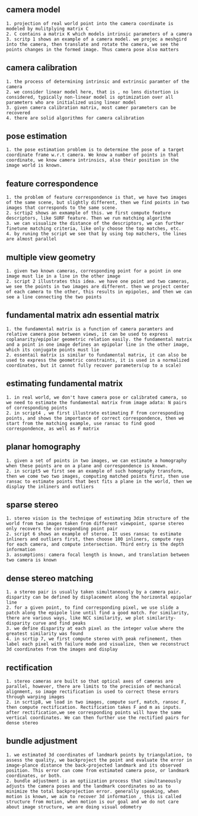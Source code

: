 ## camera model
    1. projection of real world point into the camera coordinate is modeled by mulitplying matrix C
    2. C contains a matrix K which models intrinsic parameters of a camera
    3. scritp 1 shows an example of a camera model. we projec a meshgird into the camera, then translate and rotate the camera, we see the points changes in the formed image. Thus camera pose also matters

## camera calibration
    1. the process of determining intrinsic and extrinsic paramter of the camera
    2. we consider linear model here, that is , no lens distortion is considered, typically non-linear model is optimization over all parameters who are initialized using linear model
    3. given camera calibration matrix, most camer parameters can be recovered
    4. there are solid algorithms for camera calibration

## pose estimation
    1. the pose estimation problem is to determine the pose of a target coordinate frame w.r.t camera. We know a number of points in that coordinate, we know camera intrinsics, also their position in the image world is known.

## feature correspondence
    1. the problem of feature correspondence is that, we have two images of the same scene, but slightly different, then we find points in two images that corresponds to the same scene.
    2. scrtip2 shows an exmample of this. we first compute feature descriptors, like SURF feature. Then we run matching algorithm 
    3. we can visualize the distance of the descriptors, we can further finetune matching criteria, like only choose the top matches, etc. 
    4. by runing the script we see that by using top matchers, the lines are almost parallel

## multiple view geometry
    1. given two known cameras, corresponding point for a point in one image must lie in a line in the other image
    2. script 2 illustrates this idea. we have one point and two cameras, we see the points in two images are different. then we project center of each camera to the other, this results in epipoles, and then we can see a line connecting the two points


## fundamental matrix adn essential matrix
    1. the fundamental matrix is a function of camera paramters and relative camera pose between views, it can be used to express coplanarity/epipolar geometric relation easily. the fundamental matrix and a point in one image defines an epipolar line in the other image, which its conjugate points must lie
    2. essentail matrix is similar to fundamental matrix, it can also be used to express the geometric constraints, it is used in a normalized coordinates, but it cannot fully recover parameters(up to a scale)
    
## estimating fundamental matrix 
    1. in real world, we don't have camera pose or calibrated camera, so we need to estimate the fundamental matrix from image adata: N pairs of corresponding points
    2. in script4 , we first illustrate estimating F from corresponding points, and shows the importance of correct correspondence, then we start from the matching example, use ransac to find good correspondence, as well as F matrix

## planar homography
    1. given a set of points in two images, we can estimate a homography when these points are on a plane and correspondence is known.
    2. in script5 we first see an example of such homography transform, then we come two two images, computing matched points first, then use ransac to estimate points that best fits a plane in the world, then we display the inliners and outliers

## sparse stereo
    1. stereo vision is the technique of estimating 3dim structure of the world from two images taken from different viewpoint, sparse stereo only recovers the corresponding point pair
    2. script 6 shows an example of steroe. It uses ransac to estimate inliners and outliers first, then choose 100 inliners, compute rays for each camera, and compute intersection. Third entry is the depth information
    3. assumptions: camera focal length is known, and translation between two camera is known

## dense stereo matching
    1. a stereo pair is usually taken simultaneously by a camera pair. disparity can be defined by displacement along the horizontal epipolar line
    2. for a given point, to find corresponding pixel, we use slide a patch along the epipole line until find a good match. For similarity, there are various ways, like NCC similarity, we plot similarity-disparity curve and find peaks
    3. we define disparity at each pixel as the integer value where the greatest similarity was found
    4. in scrtip 7, we first compute stereo with peak refinement, then label each pixel with failure mode and visualize, then we reconstruct 3d coordinates from the images and display

## rectification
    1. stereo cameras are built so that optical axes of cameras are parallel, however, there are limits to the precision of mechanical alignment, so image rectification is used to correct these errors through warping images
    2. in scrtip8, we load in two images, compute surf, match, ransoc F, then compute rectification. Rectification takes F and m as inputs. after rectification,we see corresponding points will have the same vertical coordinates. We can then further use the rectified pairs for dense stereo

## bundle adjustment
    1. we estimated 3d coordinates of landmark points by triangulation, to assess the quality, we backproject the point and evaluate the error in image-plance distance the back-projected landmark and its observed position. This error can come from estimated camera pose, or landmark coordinates, or both. 
    2. bundle adjustment is an optiization process that simultaneously adjusts the camera poses and the landmark coordinates so as to minimize the total backprojection error. generally speaking, when motion is known, we aim to recover 3d information , this is called structure from motion, when motion is our goal and we do not care about image structure, we are doing visual odometry